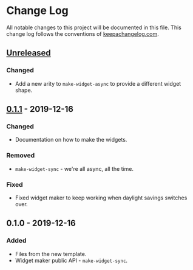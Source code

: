# Change Log
All notable changes to this project will be documented in this file. This change log follows the conventions of [keepachangelog.com](http://keepachangelog.com/).

## [Unreleased]
### Changed
- Add a new arity to `make-widget-async` to provide a different widget shape.

## [0.1.1] - 2019-12-16
### Changed
- Documentation on how to make the widgets.

### Removed
- `make-widget-sync` - we're all async, all the time.

### Fixed
- Fixed widget maker to keep working when daylight savings switches over.

## 0.1.0 - 2019-12-16
### Added
- Files from the new template.
- Widget maker public API - `make-widget-sync`.

[Unreleased]: https://github.com/your-name/adventure/compare/0.1.1...HEAD
[0.1.1]: https://github.com/your-name/adventure/compare/0.1.0...0.1.1
